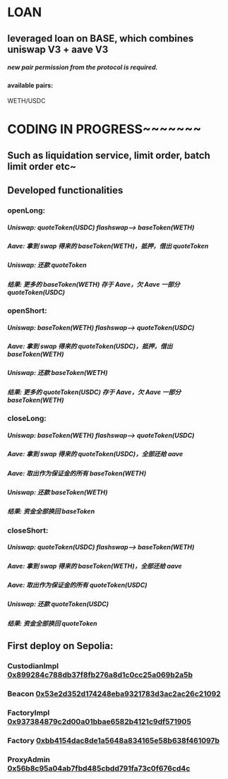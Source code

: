 # LOAN

## leveraged loan on BASE, which combines uniswap V3 + aave V3

##### new pair permission from the protocol is required.

#### available pairs:

WETH/USDC

# CODING IN PROGRESS~~~~~~~

## Such as liquidation service, limit order, batch limit order etc~

## Developed functionalities

### openLong:

##### Uniswap: quoteToken(USDC) flashswap--> baseToken(WETH)

##### Aave: 拿到 swap 得来的 baseToken(WETH)，抵押，借出 quoteToken

##### Uniswap: 还款 quoteToken

##### 结果: 更多的 baseToken(WETH) 存于 Aave，欠 Aave 一部分 quoteToken(USDC)

### openShort:

##### Uniswap: baseToken(WETH) flashswap--> quoteToken(USDC)

##### Aave: 拿到 swap 得来的 quoteToken(USDC)，抵押，借出 baseToken(WETH)

##### Uniswap: 还款 baseToken(WETH)

##### 结果: 更多的 quoteToken(USDC) 存于 Aave，欠 Aave 一部分 baseToken(WETH)

### closeLong:

##### Uniswap: baseToken(WETH) flashswap--> quoteToken(USDC)

##### Aave: 拿到 swap 得来的 quoteToken(USDC)，全部还给 aave

##### Aave: 取出作为保证金的所有 baseToken(WETH)

##### Uniswap: 还款 baseToken(WETH)

##### 结果: 资金全部换回 baseToken

### closeShort:

##### Uniswap: quoteToken(USDC) flashswap--> baseToken(WETH)

##### Aave: 拿到 swap 得来的 baseToken(WETH)，全部还给 aave

##### Aave: 取出作为保证金的所有 quoteToken(USDC)

##### Uniswap: 还款 quoteToken(USDC)

##### 结果: 资金全部换回 quoteToken

## First deploy on Sepolia:

### CustodianImpl [0x899284c788db37f8fb276a8d1c0cc25a069b2a5b](https://sepolia.etherscan.io/address/0x899284c788db37f8fb276a8d1c0cc25a069b2a5b)

### Beacon [0x53e2d352d174248eba9321783d3ac2ac26c21092](https://sepolia.etherscan.io/address/0x53e2d352d174248eba9321783d3ac2ac26c21092)

### FactoryImpl [0x937384879c2d00a01bbae6582b4121c9df571905](https://sepolia.etherscan.io/address/0x937384879c2d00a01bbae6582b4121c9df571905)

### Factory [0xbb4154dac8de1a5648a834165e58b638f461097b](https://sepolia.etherscan.io/address/0xbb4154dac8de1a5648a834165e58b638f461097b)

### ProxyAdmin [0x56b8c95a04ab7fbd485cbdd791fa73c0f676cd4c](https://sepolia.etherscan.io/address/0x56b8c95a04ab7fbd485cbdd791fa73c0f676cd4c)
